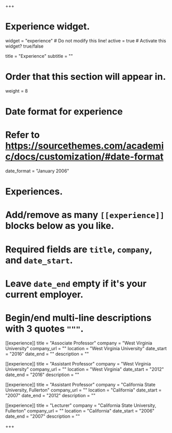 +++
# Experience widget.
widget = "experience"  # Do not modify this line!
active = true  # Activate this widget? true/false

title = "Experience"
subtitle = ""

# Order that this section will appear in.
weight = 8

# Date format for experience
#   Refer to https://sourcethemes.com/academic/docs/customization/#date-format
date_format = "January 2006"

# Experiences.
#   Add/remove as many `[[experience]]` blocks below as you like.
#   Required fields are `title`, `company`, and `date_start`.
#   Leave `date_end` empty if it's your current employer.
#   Begin/end multi-line descriptions with 3 quotes `"""`.
[[experience]]
  title = "Associate Professor"
  company = "West Virginia University"
  company_url = ""
  location = "West Virginia University"
  date_start = "2016"
  date_end = ""
  description = ""

[[experience]]
  title = "Assistant Professor"
  company = "West Virginia University"
  company_url = ""
  location = "West Virginia"
  date_start = "2012"
  date_end = "2016"
  description = ""

[[experience]]
  title = "Assistant Professor"
  company = "California State University, Fullerton"
  company_url = ""
  location = "California"
  date_start = "2007"
  date_end = "2012"
  description = ""

[[experience]]
  title = "Lecturer"
  company = "California State University, Fullerton"
  company_url = ""
  location = "California"
  date_start = "2006"
  date_end = "2007"
  description = ""

+++
